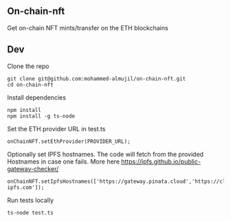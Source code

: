 ## On-chain-nft
Get on-chain NFT mints/transfer on the ETH blockchains

## Dev
Clone the repo
```
git clone git@github.com:mohammed-almujil/on-chain-nft.git
cd on-chain-nft
```
Install dependencies
```
npm install
npm install -g ts-node
```
Set the ETH provider URL in test.ts
```
onChainNFT.setEthProvider(PROVIDER_URL);
```
Optionally set IPFS hostnames. The code will fetch from the provided Hostnames in case one fails. More here https://ipfs.github.io/public-gateway-checker/
```
onChainNFT.setIpfsHostnames(['https://gateway.pinata.cloud','https://cloudflare-ipfs.com']);
```

Run tests locally 
```
ts-node test.ts
```